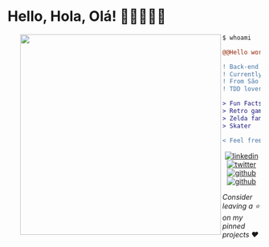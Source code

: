 # Hello, Hola, Olá! 👋👩🏻‍💻💜

<img align="left" width="400" style="margin-left: 25px" src="https://user-images.githubusercontent.com/78176435/173198155-c2b15450-afa2-4a66-844d-2abf25185f4a.gif"/>

```diff
$ whoami

@@Hello world, I'm Sabrina@@

! Back-end Node.js developer for 3 years;
! Currently Front-end developer;
! From São Paulo - Brazil;
! TDD lover ♥;

> Fun Facts:
> Retro game collector
> Zelda fan
> Skater

< Feel free to contact me if you want! ▼
```

<div align="center">

[![linkedin](https://user-images.githubusercontent.com/78176435/173202937-008cc248-1a30-49a0-878f-2b0d59aeb0ac.png)](https://www.linkedin.com/in/saazbarros/)
[![twitter](https://user-images.githubusercontent.com/78176435/173201844-53214bdb-0a16-44d9-aafc-967f64f18082.png)](https://twitter.com/punkypixy)
[![github](https://user-images.githubusercontent.com/78176435/173201842-d2eb74bf-a612-4bc2-bcb4-2d4ab19a1cd0.png)](https://github.com/SabrinaBarros)
[![github](https://user-images.githubusercontent.com/78176435/173203001-a9e88659-a3f5-4aff-9db5-d243dcfb429e.png)](https://dev.to/sabrinabarros)

</div>

*Consider leaving a ⭐ on my pinned projects ❤️*
